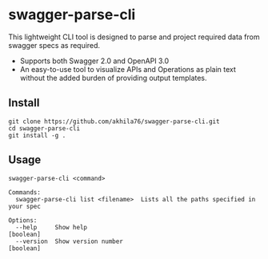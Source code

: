# swagger-parse-cli
This lightweight CLI tool is designed to parse and project required data from swagger specs as required.
* Supports both Swagger 2.0 and OpenAPI 3.0
* An easy-to-use tool to visualize APIs and Operations as plain text without the added burden of providing output templates.

## Install
```
git clone https://github.com/akhila76/swagger-parse-cli.git
cd swagger-parse-cli
git install -g .
```

## Usage

```
swagger-parse-cli <command>

Commands:
  swagger-parse-cli list <filename>  Lists all the paths specified in your spec

Options:
  --help     Show help                                                 [boolean]
  --version  Show version number                                       [boolean]

```
